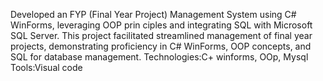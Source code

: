 Developed an FYP (Final Year Project) Management System using C# WinForms, leveraging OOP prin
ciples and integrating SQL with Microsoft SQL Server. This project facilitated streamlined management
 of final year projects, demonstrating proficiency in C# WinForms, OOP concepts, and SQL for database
 management.
Technologies:C+ winforms, OOp, Mysql
Tools:Visual code
